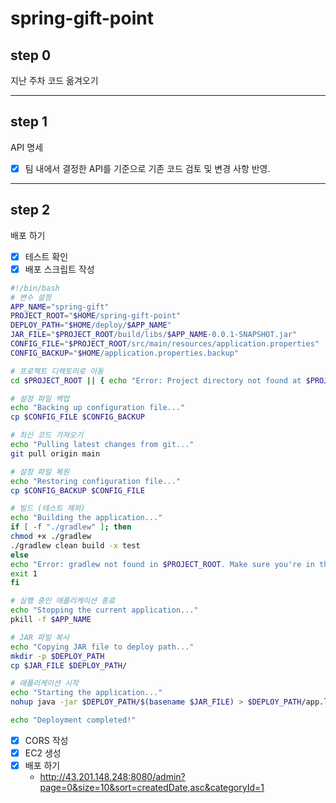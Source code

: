 # spring-gift-point

## step 0

지난 주차 코드 옮겨오기

---

## step 1

API 명세

- [x] 팀 내에서 결정한 API를 기준으로 기존 코드 검토 및 변경 사항 반영.

---

## step 2

배포 하기

- [x] 테스트 확인
- [x] 배포 스크립트 작성
```bash
#!/bin/bash
# 변수 설정
APP_NAME="spring-gift"
PROJECT_ROOT="$HOME/spring-gift-point"
DEPLOY_PATH="$HOME/deploy/$APP_NAME"
JAR_FILE="$PROJECT_ROOT/build/libs/$APP_NAME-0.0.1-SNAPSHOT.jar"
CONFIG_FILE="$PROJECT_ROOT/src/main/resources/application.properties"
CONFIG_BACKUP="$HOME/application.properties.backup"

# 프로젝트 디렉토리로 이동
cd $PROJECT_ROOT || { echo "Error: Project directory not found at $PROJECT_ROOT"; exit 1; }

# 설정 파일 백업
echo "Backing up configuration file..."
cp $CONFIG_FILE $CONFIG_BACKUP

# 최신 코드 가져오기
echo "Pulling latest changes from git..."
git pull origin main

# 설정 파일 복원
echo "Restoring configuration file..."
cp $CONFIG_BACKUP $CONFIG_FILE

# 빌드 (테스트 제외)
echo "Building the application..."
if [ -f "./gradlew" ]; then
chmod +x ./gradlew
./gradlew clean build -x test
else
echo "Error: gradlew not found in $PROJECT_ROOT. Make sure you're in the project root directory."
exit 1
fi

# 실행 중인 애플리케이션 종료
echo "Stopping the current application..."
pkill -f $APP_NAME

# JAR 파일 복사
echo "Copying JAR file to deploy path..."
mkdir -p $DEPLOY_PATH
cp $JAR_FILE $DEPLOY_PATH/

# 애플리케이션 시작
echo "Starting the application..."
nohup java -jar $DEPLOY_PATH/$(basename $JAR_FILE) > $DEPLOY_PATH/app.log 2>&1 &

echo "Deployment completed!"
```
- [x] CORS 작성
- [x] EC2 생성
- [x] 배포 하기
  - http://43.201.148.248:8080/admin?page=0&size=10&sort=createdDate,asc&categoryId=1
